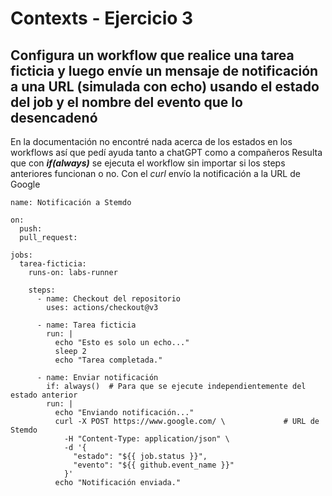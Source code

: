 # Contexts - Ejercicio 3

## Configura un workflow que realice una tarea ficticia y luego envíe un mensaje de notificación a una URL (simulada con echo) usando el estado del job y el nombre del evento que lo desencadenó

En la documentación no encontré nada acerca de los estados en los workflows así que pedí ayuda tanto a chatGPT como a compañeros
Resulta que con ***if(always)*** se ejecuta el workflow sin importar si los steps anteriores funcionan o no.
Con el *curl* envío la notificación a la URL de Google

```
name: Notificación a Stemdo

on:
  push:
  pull_request:

jobs:
  tarea-ficticia:
    runs-on: labs-runner

    steps:
      - name: Checkout del repositorio
        uses: actions/checkout@v3

      - name: Tarea ficticia
        run: |
          echo "Esto es solo un echo..."
          sleep 2
          echo "Tarea completada."

      - name: Enviar notificación
        if: always()  # Para que se ejecute independientemente del estado anterior
        run: |
          echo "Enviando notificación..."
          curl -X POST https://www.google.com/ \             # URL de Stemdo
            -H "Content-Type: application/json" \
            -d '{
              "estado": "${{ job.status }}",
              "evento": "${{ github.event_name }}"
            }'
          echo "Notificación enviada."
```